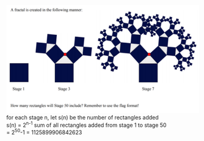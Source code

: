 ![image](./pt1.png)
for each stage n, let s(n) be the number of rectangles added\
s(n) = 2<sup>n-1</sup>
sum of all rectangles added from stage 1 to stage 50\
= 2<sup>50</sup>-1 = 1125899906842623